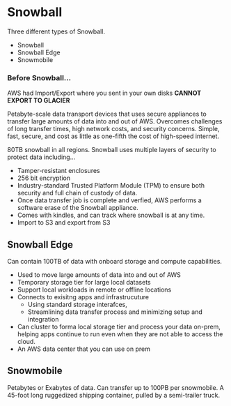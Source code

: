 # Snowball

Three different types of Snowball.
- Snowball
- Snowball Edge
- Snowmobile

### Before Snowball...
AWS had Import/Export where you sent in your own disks **CANNOT EXPORT TO GLACIER**

Petabyte-scale data transport devices that uses secure appliances to transfer large amounts of data into and out of AWS. Overcomes challenges of long transfer times, high network costs, and security concerns. Simple, fast, secure, and cost as little as one-fifth the cost of high-speed internet.

80TB snowball in all regions. Snowball uses multiple layers of security to protect data including...
- Tamper-resistant enclosures
- 256 bit encryption
- Industry-standard Trusted Platform Module (TPM) to ensure both security and full chain of custody of data.
- Once data transfer job is complete and verfied, AWS performs a software erase of the Snowball appliance.
- Comes with kindles, and can track where snowball is at any time.
- Import to S3 and export from S3

## Snowball Edge
Can contain 100TB of data with onboard storage and compute capabilities.
- Used to move large amounts of data into and out of AWS
- Temporary storage tier for large local datasets
- Support local workloads in remote or offline locations
- Connects to exisitng apps and infrastrucuture
  - Using standard storage interafces,
  - Streamlining data transfer process and minimizing setup and integration
- Can cluster to forma  local storage tier and process your data on-prem, helping apps continue to run even when they are not able to access the cloud.
- An AWS data center that you can use on prem

## Snowmobile
Petabytes or Exabytes of data. Can transfer up to 100PB per snowmobile. A 45-foot long ruggedized shipping container, pulled by a semi-trailer truck. 
